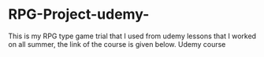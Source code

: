 # RPG-Project-udemy-
This is my RPG type game trial that I used from udemy lessons that I worked on all summer, the link of the course is given below.  Udemy course
